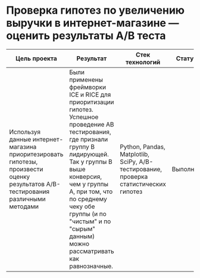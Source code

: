 # Проверка гипотез по увеличению выручки в интернет-магазине — оценить результаты A/B теста
| Цель проекта | Результат | Стек технологий |Статус|
|----------------|----------------------------------------|----------|----------|
|Используя данные интернет-магазина приоритезировать гипотезы, произвести оценку результатов A/B-тестирования различными методами|Были применены фреймворки ICE и RICE для приоритизации гипотез. Успешное проведение АВ тестирования, где признали группу В лидирующей. Так у группы B выше конверсия, чем у группы A, при том, что по среднему чеку обе группы (и по "чистым" и по "сырым" данным) можно рассматривать как равнозначные.|Python, Pandas, Matplotlib, SciPy, A/B-тестирование, проверка статистических гипотез|Выполнен|

